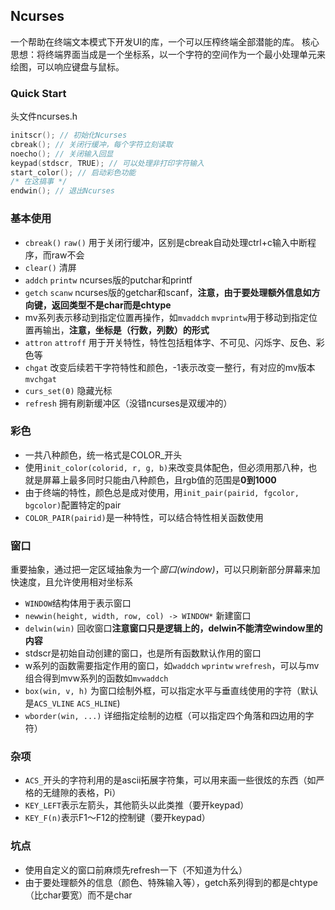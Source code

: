 ## Ncurses
一个帮助在终端文本模式下开发UI的库，一个可以压榨终端全部潜能的库。
核心思想：将终端界面当成是一个坐标系，以一个字符的空间作为一个最小处理单元来绘图，可以响应键盘与鼠标。
### Quick Start
头文件ncurses.h
```cpp
initscr(); // 初始化Ncurses
cbreak(); // 关闭行缓冲，每个字符立刻读取
noecho(); // 关闭输入回显
keypad(stdscr, TRUE); // 可以处理非打印字符输入
start_color(); // 启动彩色功能
/* 在这搞事 */
endwin(); // 退出Ncurses
```
### 基本使用
- `cbreak()` `raw()` 用于关闭行缓冲，区别是cbreak自动处理ctrl+c输入中断程序，而raw不会
- `clear()` 清屏
- `addch` `printw` ncurses版的putchar和printf
- `getch` `scanw` ncurses版的getchar和scanf，**注意，由于要处理额外信息如方向键，返回类型不是char而是chtype**
- mv系列表示移动到指定位置再操作，如`mvaddch` `mvprintw`用于移动到指定位置再输出，**注意，坐标是（行数，列数）的形式**
- `attron` `attroff` 用于开关特性，特性包括粗体字、不可见、闪烁字、反色、彩色等
- `chgat` 改变后续若干字符特性和颜色，-1表示改变一整行，有对应的mv版本`mvchgat`
- `curs_set(0)` 隐藏光标
- `refresh` 拥有刷新缓冲区（没错ncurses是双缓冲的）

### 彩色
- 一共八种颜色，统一格式是COLOR_开头
- 使用`init_color(colorid, r, g, b)`来改变具体配色，但必须用那八种，也就是屏幕上最多同时只能由八种颜色，且rgb值的范围是**0到1000**
- 由于终端的特性，颜色总是成对使用，用`init_pair(pairid, fgcolor, bgcolor)`配置特定的pair
- `COLOR_PAIR(pairid)`是一种特性，可以结合特性相关函数使用

### 窗口
重要抽象，通过把一定区域抽象为一个*窗口(window)*，可以只刷新部分屏幕来加快速度，且允许使用相对坐标系
- `WINDOW`结构体用于表示窗口
- `newwin(height, width, row, col) -> WINDOW*` 新建窗口
- `delwin(win)` 回收窗口**注意窗口只是逻辑上的，delwin不能清空window里的内容**
- stdscr是初始自动创建的窗口，也是所有函数默认作用的窗口
- w系列的函数需要指定作用的窗口，如`waddch` `wprintw` `wrefresh`，可以与mv组合得到mvw系列的函数如`mvwaddch`
- `box(win, v, h)` 为窗口绘制外框，可以指定水平与垂直线使用的字符（默认是`ACS_VLINE` `ACS_HLINE`)
- `wborder(win, ...)` 详细指定绘制的边框（可以指定四个角落和四边用的字符）

### 杂项
- `ACS_`开头的字符利用的是ascii拓展字符集，可以用来画一些很炫的东西（如严格的无缝隙的表格，Pi）
- `KEY_LEFT`表示左箭头，其他箭头以此类推（要开keypad）
- `KEY_F(n)`表示F1～F12的控制键（要开keypad）

### 坑点
- 使用自定义的窗口前麻烦先refresh一下（不知道为什么）
- 由于要处理额外的信息（颜色、特殊输入等），getch系列得到的都是chtype（比char要宽）而不是char